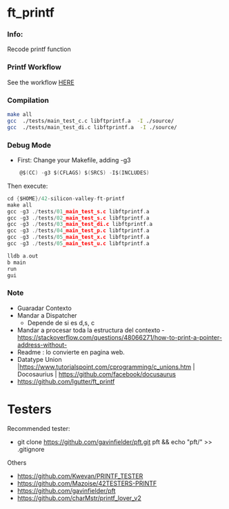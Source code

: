 # ft_printf

### Info:
Recode printf function

### Printf Workflow

See the workflow [HERE](https://drive.google.com/file/d/1zPrMQ2q4wuR16TWdBtKlLVVquNKdpGmb/view?usp=sharing)

### Compilation
```bash
make all
gcc  ./tests/main_test_c.c libftprintf.a  -I ./source/
gcc  ./tests/main_test_di.c libftprintf.a  -I ./source/
```

### Debug  Mode

- First: Change your Makefile, adding -g3
```c
	@$(CC) -g3 $(CFLAGS) $(SRCS) -I$(INCLUDES)
```
Then execute:
```c
cd {$HOME}/42-silicon-valley-ft-printf
make all
gcc -g3 ./tests/01_main_test_s.c libftprintf.a
gcc -g3 ./tests/02_main_test_s.c libftprintf.a
gcc -g3 ./tests/03_main_test_di.c libftprintf.a
gcc -g3 ./tests/04_main_test_p.c libftprintf.a
gcc -g3 ./tests/05_main_test_x.c libftprintf.a
gcc -g3 ./tests/05_main_test_u.c libftprintf.a

lldb a.out
b main
run
gui
```



### Note
- Guaradar Contexto
- Mandar a Dispatcher
	- Depende de si es d,s, c
- Mandar a procesar toda la estructura del contexto
-https://stackoverflow.com/questions/48066271/how-to-print-a-pointer-address-without-
- Readme : lo convierte en pagina web.
- Datatype Union |https://www.tutorialspoint.com/cprogramming/c_unions.htm | Docosaurius | https://github.com/facebook/docusaurus
- https://github.com/lgutter/ft_printf


# Testers

Recommended tester:
- git clone https://github.com/gavinfielder/pft.git pft && echo "pft/" >> .gitignore

Others
- https://github.com/Kwevan/PRINTF_TESTER
- https://github.com/Mazoise/42TESTERS-PRINTF
- https://github.com/gavinfielder/pft
- https://github.com/charMstr/printf_lover_v2